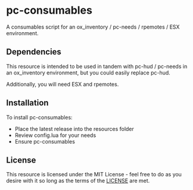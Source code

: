 # pc-consumables
A consumables script for an ox_inventory / pc-needs / rpemotes / ESX environment.

## Dependencies
This resource is intended to be used in tandem with pc-hud / pc-needs in an ox_inventory environment, but you could easily replace pc-hud.

Additionally, you will need ESX and rpemotes.

## Installation
To install pc-consumables:
- Place the latest release into the resources folder
- Review config.lua for your needs
- Ensure pc-consumables
 
## License
This resource is licensed under the MIT License - feel free to do as you desire with it so long as the terms of the [LICENSE](LICENSE) are met.
